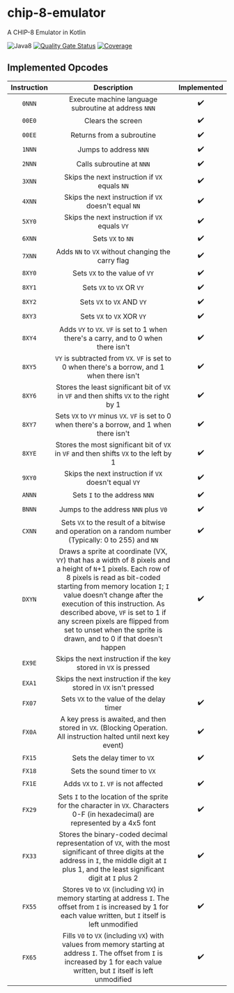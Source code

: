 # chip-8-emulator
A CHIP-8 Emulator in Kotlin

![Java8](https://github.com/lpicanco/chip-8-emulator/workflows/Java8/badge.svg?branch=master)
[![Quality Gate Status](https://sonarcloud.io/api/project_badges/measure?project=lpicanco-chip-8-emulator&metric=alert_status)](https://sonarcloud.io/dashboard?id=lpicanco-chip-8-emulator)
[![Coverage](https://sonarcloud.io/api/project_badges/measure?project=lpicanco-chip-8-emulator&metric=coverage)](https://sonarcloud.io/dashboard?id=lpicanco-chip-8-emulator)

## Implemented Opcodes
| Instruction | Description |Implemented|
|:-----------:|:-----------:|:---------:|
|   `0NNN`    | Execute machine language subroutine at address `NNN` | :heavy_check_mark: |
|   `00E0`    | Clears the screen | :heavy_check_mark: |
|   `00EE`    | Returns from a subroutine | :heavy_check_mark: |
|   `1NNN`    | Jumps to address `NNN` | :heavy_check_mark: |
|   `2NNN`    | Calls subroutine at `NNN` | :heavy_check_mark: |
|   `3XNN`    | Skips the next instruction if `VX` equals `NN` | :heavy_check_mark: |
|   `4XNN`    | Skips the next instruction if `VX` doesn't equal `NN` | :heavy_check_mark: |
|   `5XY0`    | Skips the next instruction if `VX` equals `VY` | :heavy_check_mark: |
|   `6XNN`    | Sets `VX` to `NN` | :heavy_check_mark: |
|   `7XNN`    | Adds `NN` to `VX` without changing the carry flag | :heavy_check_mark: |
|   `8XY0`    | Sets `VX` to the value of `VY` | :heavy_check_mark: |
|   `8XY1`    | Sets `VX` to `VX` OR `VY` | :heavy_check_mark: |
|   `8XY2`    | Sets `VX` to `VX` AND `VY` | :heavy_check_mark: |
|   `8XY3`    | Sets `VX` to `VX` XOR `VY` | :heavy_check_mark: |
|   `8XY4`    | Adds `VY` to `VX`. `VF` is set to 1 when there's a carry, and to 0 when there isn't | :heavy_check_mark: |
|   `8XY5`    | `VY` is subtracted from `VX`. `VF` is set to 0 when there's a borrow, and 1 when there isn't | :heavy_check_mark: |
|   `8XY6`    | Stores the least significant bit of `VX` in `VF` and then shifts `VX` to the right by 1 | :heavy_check_mark: |
|   `8XY7`    | Sets `VX` to `VY` minus `VX`. `VF` is set to 0 when there's a borrow, and 1 when there isn't | :heavy_check_mark: |
|   `8XYE`    | Stores the most significant bit of `VX` in `VF` and then shifts `VX` to the left by 1 | :heavy_check_mark: |
|   `9XY0`    | Skips the next instruction if `VX` doesn't equal `VY` | :heavy_check_mark: |
|   `ANNN`    | Sets `I` to the address `NNN` | :heavy_check_mark: |
|   `BNNN`    | Jumps to the address `NNN` plus `V0` | :heavy_check_mark: |
|   `CXNN`    | Sets `VX` to the result of a bitwise and operation on a random number (Typically: 0 to 255) and `NN` | :heavy_check_mark: |
|   `DXYN`    | Draws a sprite at coordinate (VX, `VY`) that has a width of 8 pixels and a height of `N`+1 pixels. Each row of 8 pixels is read as bit-coded starting from memory location `I`; `I` value doesn’t change after the execution of this instruction. As described above, `VF` is set to 1 if any screen pixels are flipped from set to unset when the sprite is drawn, and to 0 if that doesn't happen | :heavy_check_mark: |
|   `EX9E`    | Skips the next instruction if the key stored in `VX` is pressed |
|   `EXA1`    | Skips the next instruction if the key stored in `VX` isn't pressed |
|   `FX07`    | Sets `VX` to the value of the delay timer | :heavy_check_mark: |
|   `FX0A`    | A key press is awaited, and then stored in `VX`. (Blocking Operation. All instruction halted until next key event) | :heavy_check_mark: |
|   `FX15`    | Sets the delay timer to `VX` | :heavy_check_mark: |
|   `FX18`    | Sets the sound timer to `VX` |
|   `FX1E`    | Adds `VX` to `I`. `VF` is not affected | :heavy_check_mark: |
|   `FX29`    | Sets `I` to the location of the sprite for the character in `VX`. Characters 0-F (in hexadecimal) are represented by a 4x5 font | :heavy_check_mark: |
|   `FX33`    | Stores the binary-coded decimal representation of `VX`, with the most significant of three digits at the address in `I`, the middle digit at `I` plus 1, and the least significant digit at `I` plus 2 | :heavy_check_mark: |
|   `FX55`    | Stores `V0` to `VX` (including `VX`) in memory starting at address `I`. The offset from `I` is increased by 1 for each value written, but `I` itself is left unmodified | :heavy_check_mark: |
|   `FX65`    | Fills `V0` to `VX` (including `VX`) with values from memory starting at address `I`. The offset from `I` is increased by 1 for each value written, but `I` itself is left unmodified | :heavy_check_mark: |
